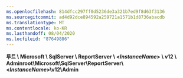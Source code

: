 ```yaml
---
ms.openlocfilehash: 814dfcc297ff0d5236de3a321b7ed9f8d63f3136
ms.sourcegitcommit: ad4d92dce894592a259721a1571b1d8736abacdb
ms.translationtype: MT
ms.contentlocale: ko-KR
ms.lasthandoff: 08/04/2020
ms.locfileid: "87649886"
---
```

<span data-ttu-id="2fccc-101">**루트 \\ Microsoft \\ SqlServer \\ ReportServer \\ \<*InstanceName*\> \\ v12 \\ Admin**</span><span class="sxs-lookup"><span data-stu-id="2fccc-101">**root\\Microsoft\\SqlServer\\ReportServer\\\<*InstanceName*\>\\v12\\Admin**</span></span>
